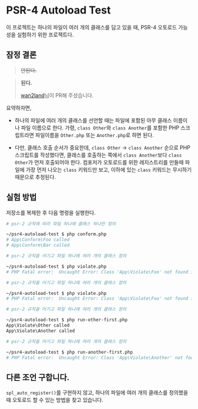 # PSR-4 Autoload Test

이 프로젝트는 하나의 파일이 여러 개의 클래스를 담고 있을 때, PSR-4 오토로드 가능성을 실험하기 위한 프로젝트다.

## 잠정 결론

> ~~안된다.~~

> **된다.** 
>
> [wan2land](https://github.com/appkr/psr4-autoload-test/pull/1)님이 PR해 주셨습니다.

요약하자면, 

-   하나의 파일에 여러 개의 클래스를 선언할 때는 파일에 포함된 아무 클래스 이름이나 파일 이름으로 한다. 가령, `class Other`와 `class Another`를 포함한 PHP 스크립트라면 파일이름을 `Other.php` 또는 `Another.php`로 하면 된다.

-   다만, 클래스 호출 순서가 중요한데, `class Other` → `class Another` 순으로 PHP 스크립트를 작성했다면, 클래스를 호출하는 쪽에서 `class Another`보다 `class Other`가 먼저 호출되어야 한다.
    컴포저가 오토로드를 위한 레지스트리를 만들때 파일에 가장 먼저 나오는 `class` 키워드만 보고, 이하에 있는 `class` 키워드는 무시하기 때문으로 추정된다.

## 실험 방법

저장소를 복제한 후 다음 명령을 실행한다.

```sh
# psr-2 규칙에 따라 파일 하나에 클래스 하나만 정의

~/psr4-autoload-test $ php conform.php
# App\Conform\Foo called
# App\Conform\Bar called
```

```sh
# psr-2 규칙을 어기고 파일 하나에 여러 개의 클래스 정의

~/psr4-autoload-test $ php violate.php
# PHP Fatal error:  Uncaught Error: Class 'App\Violate\Foo' not found in ~/psr4-autoload-test/violate.php:5
```

```sh
# psr-2 규칙을 어기고 파일 하나에 여러 개의 클래스 정의

~/psr4-autoload-test $ php violate.php
# PHP Fatal error:  Uncaught Error: Class 'App\Violate\Foo' not found in ~/psr4-autoload-test/violate.php:5
```

```sh
# psr-2 규칙을 어기고 파일 하나에 여러 개의 클래스 정의

~/psr4-autoload-test $ php run-other-first.php
App\Violate\Other called
App\Violate\Another called
```

```sh
# psr-2 규칙을 어기고 파일 하나에 여러 개의 클래스 정의

~/psr4-autoload-test $ php run-another-first.php
# PHP Fatal error:  Uncaught Error: Class 'App\Violate\Another' not found in ~/psr4-autoload-test/run-another-first.php:7
```

## 다른 조언 구합니다.

`spl_auto_register()`를 구현하지 않고, 하나의 파일에 여러 개의 클래스를 정의했을 때 오토로드 할 수 있는 방법을 찾고 있습니다.